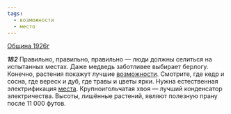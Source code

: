 ```yaml
---
tags:
  - возможности
  - место
---
```


[Община 1926г](https://127.0.0.1:4002/agni/1926)

___182___
Правильно, правильно, правильно — люди должны селиться на испытанных местах. Даже медведь заботливее выбирает берлогу. Конечно, растения покажут лучшие [возможности](../../../tags/#возможности). Смотрите, где кедр и сосна, где вереск и дуб, где травы и цветы ярки. Нужна естественная электрификация [места](../../../tags/#место). Крупноигольчатая хвоя — лучший конденсатор электричества. Высоты, лишённые растений, являют полезную прану после 11 000 футов.   

